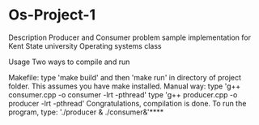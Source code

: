 # Os-Project-1

Description
Producer and Consumer problem sample implementation for Kent State university Operating systems class

Usage
Two ways to compile and run

Makefile: type 'make build' and then 'make run' in directory of project folder. This assumes you have make installed.
Manual way:
type 'g++ consumer.cpp -o consumer -lrt -pthread'
type 'g++ producer.cpp -o producer -lrt -pthread' Congratulations, compilation is done. To run the program, type: './producer & ./consumer&'****
